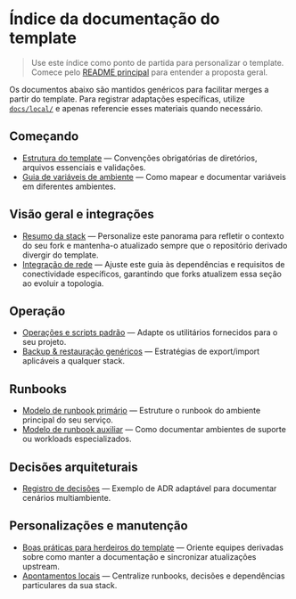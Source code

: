# Índice da documentação do template

> Use este índice como ponto de partida para personalizar o template. Comece pelo [README principal](../README.md) para entender a proposta geral.

Os documentos abaixo são mantidos genéricos para facilitar merges a partir do template. Para registrar adaptações específicas,
utilize [`docs/local/`](./local/README.md) e apenas referencie esses materiais quando necessário.

## Começando

- [Estrutura do template](./STRUCTURE.md) — Convenções obrigatórias de diretórios, arquivos essenciais e validações.
- [Guia de variáveis de ambiente](../env/README.md) — Como mapear e documentar variáveis em diferentes ambientes.

## Visão geral e integrações

- [Resumo da stack](./OVERVIEW.md) — Personalize este panorama para refletir o contexto do seu fork e mantenha-o atualizado sempre que o repositório derivado divergir do template.
- [Integração de rede](./NETWORKING_INTEGRATION.md) — Ajuste este guia às dependências e requisitos de conectividade específicos, garantindo que forks atualizem essa seção ao evoluir a topologia.

## Operação

- [Operações e scripts padrão](./OPERATIONS.md) — Adapte os utilitários fornecidos para o seu projeto.
- [Backup & restauração genéricos](./BACKUP_RESTORE.md) — Estratégias de export/import aplicáveis a qualquer stack.

## Runbooks

- [Modelo de runbook primário](./core.md) — Estruture o runbook do ambiente principal do seu serviço.
- [Modelo de runbook auxiliar](./media.md) — Como documentar ambientes de suporte ou workloads especializados.

## Decisões arquiteturais

- [Registro de decisões](./ADR/0001-multi-environment-structure.md) — Exemplo de ADR adaptável para documentar cenários multiambiente.

## Personalizações e manutenção

- [Boas práticas para herdeiros do template](./TEMPLATE_BEST_PRACTICES.md) — Oriente equipes derivadas sobre como manter a documentação e sincronizar atualizações upstream.
- [Apontamentos locais](./local/README.md) — Centralize runbooks, decisões e dependências particulares da sua stack.
